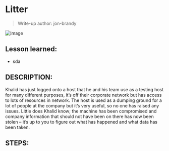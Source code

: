 # Litter
> Write-up author: jon-brandy

![image](https://github.com/jon-brandy/hackthebox/assets/70703371/1ad68f2c-9176-4546-8041-caa76fc3291e)


## Lesson learned:
- sda

## DESCRIPTION:

Khalid has just logged onto a host that he and his team use as a testing host for many different purposes, it’s off their corporate network but has access to lots of resources in network. The host is used as a dumping ground for a lot of people at the company but it’s very useful, so no one has raised any issues. Little does Khalid know; the machine has been compromised and company information that should not have been on there has now been stolen – it’s up to you to figure out what has happened and what data has been taken.

## STEPS:


